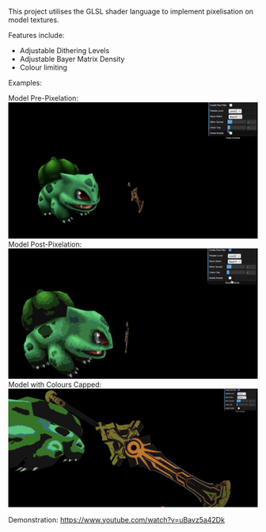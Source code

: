This project utilises the GLSL shader language to implement pixelisation on model textures.

Features include: 

* Adjustable Dithering Levels
* Adjustable Bayer Matrix Density
* Colour limiting

Examples: 

Model Pre-Pixelation:
![image of model unpixelated](Screenshots/unpixelated.png)
Model Post-Pixelation:
![image of model pixelated](Screenshots/pixelated.png)
Model with Colours Capped:
![image of model pixelated](Screenshots/colourcap.png)


Demonstration: https://www.youtube.com/watch?v=uBavz5a42Dk
